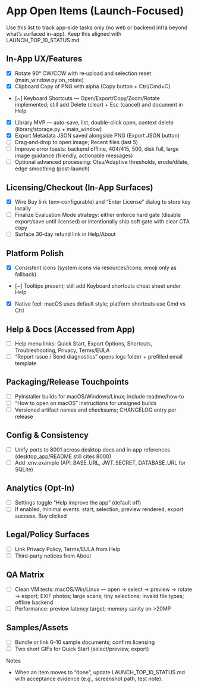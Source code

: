 # App Open Items (Launch-Focused)

Use this list to track app-side tasks only (no web or backend infra beyond what’s surfaced in-app). Keep this aligned with LAUNCH_TOP_10_STATUS.md.

## In‑App UX/Features
- [x] Rotate 90° CW/CCW with re‑upload and selection reset (main_window.py:on_rotate)
- [x] Clipboard Copy of PNG with alpha (Copy button + Ctrl/Cmd+C)
- [~] Keyboard Shortcuts — Open/Export/Copy/Zoom/Rotate implemented; still add Delete (clear) + Esc (cancel) and document in Help
- [x] Library MVP — auto-save, list, double-click open, context delete (library/storage.py + main_window)
- [x] Export Metadata JSON saved alongside PNG (Export JSON button)
- [ ] Drag‑and‑drop to open image; Recent files (last 5)
- [ ] Improve error toasts: backend offline, 404/415, 500, disk full, large image guidance (friendly, actionable messages)
- [ ] Optional advanced processing: Otsu/Adaptive thresholds, erode/dilate, edge smoothing (post-launch)

## Licensing/Checkout (In‑App Surfaces)
- [x] Wire Buy link (env‑configurable) and “Enter License” dialog to store key locally
- [ ] Finalize Evaluation Mode strategy: either enforce hard gate (disable export/save until licensed) or intentionally ship soft gate with clear CTA copy
- [ ] Surface 30‑day refund link in Help/About

## Platform Polish
- [x] Consistent icons (system icons via resources/icons; emoji only as fallback)
- [~] Tooltips present; still add Keyboard shortcuts cheat sheet under Help
- [x] Native feel: macOS uses default style; platform shortcuts use Cmd vs Ctrl

## Help & Docs (Accessed from App)
- [ ] Help menu links: Quick Start, Export Options, Shortcuts, Troubleshooting, Privacy, Terms/EULA
- [ ] “Report issue / Send diagnostics” opens logs folder + prefilled email template

## Packaging/Release Touchpoints
- [ ] PyInstaller builds for macOS/Windows/Linux; include readme/how‑to
- [ ] “How to open on macOS” instructions for unsigned builds
- [ ] Versioned artifact names and checksums; CHANGELOG entry per release

## Config & Consistency
- [ ] Unify ports to 8001 across desktop docs and in‑app references (desktop_app/README still cites 8000)
- [ ] Add .env.example (API_BASE_URL, JWT_SECRET, DATABASE_URL for SQLite)

## Analytics (Opt‑In)
- [ ] Settings toggle “Help improve the app” (default off)
- [ ] If enabled, minimal events: start, selection, preview rendered, export success, Buy clicked

## Legal/Policy Surfaces
- [ ] Link Privacy Policy, Terms/EULA from Help
- [ ] Third‑party notices from About

## QA Matrix
- [ ] Clean VM tests: macOS/Win/Linux — open → select → preview → rotate → export; EXIF photos; large scans; tiny selections; invalid file types; offline backend
- [ ] Performance: preview latency target; memory sanity on >20MP

## Samples/Assets
- [ ] Bundle or link 6–10 sample documents; confirm licensing
- [ ] Two short GIFs for Quick Start (select/preview, export)

Notes
- When an item moves to “done”, update LAUNCH_TOP_10_STATUS.md with acceptance evidence (e.g., screenshot path, test note).

